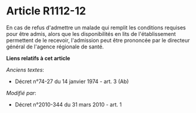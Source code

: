 # Article R1112-12

En cas de refus d'admettre un malade qui remplit les conditions requises pour être admis, alors que les disponibilités en
lits de l'établissement permettent de le recevoir, l'admission peut être prononcée par le directeur général de l'agence
régionale de santé.

**Liens relatifs à cet article**

_Anciens textes_:

  - Décret n°74-27 du 14 janvier 1974 - art. 3 (Ab)

_Modifié par_:

  - Décret n°2010-344 du 31 mars 2010 - art. 1
